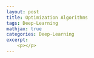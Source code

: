 ```yaml
---
layout: post
title: Optimization Algorithms
tags: Deep-Learning
mathjax: true
categories: Deep-Learning
excerpt:
    <p></p>
---
```

